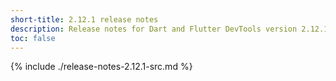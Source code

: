 ```yaml
---
short-title: 2.12.1 release notes
description: Release notes for Dart and Flutter DevTools version 2.12.1.
toc: false
---
```


{% include ./release-notes-2.12.1-src.md %}
